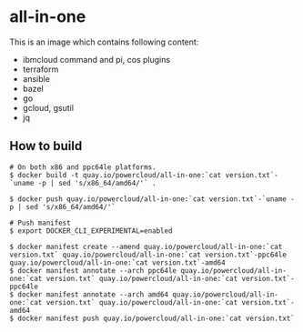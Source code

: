 # all-in-one

This is an image which contains following content:

- ibmcloud command and pi, cos plugins
- terraform
- ansible
- bazel
- go
- gcloud, gsutil
- jq 

## How to build

```shell script
# On both x86 and ppc64le platforms.
$ docker build -t quay.io/powercloud/all-in-one:`cat version.txt`-`uname -p | sed 's/x86_64/amd64/'` .

$ docker push quay.io/powercloud/all-in-one:`cat version.txt`-`uname -p | sed 's/x86_64/amd64/'`

# Push manifest
$ export DOCKER_CLI_EXPERIMENTAL=enabled

$ docker manifest create --amend quay.io/powercloud/all-in-one:`cat version.txt` quay.io/powercloud/all-in-one:`cat version.txt`-ppc64le quay.io/powercloud/all-in-one:`cat version.txt`-amd64
$ docker manifest annotate --arch ppc64le quay.io/powercloud/all-in-one:`cat version.txt` quay.io/powercloud/all-in-one:`cat version.txt`-ppc64le
$ docker manifest annotate --arch amd64 quay.io/powercloud/all-in-one:`cat version.txt` quay.io/powercloud/all-in-one:`cat version.txt`-amd64
$ docker manifest push quay.io/powercloud/all-in-one:`cat version.txt`
```
